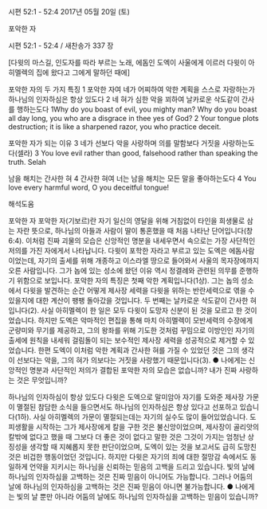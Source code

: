 시편 52:1 - 52:4 
2017년 05월 20일 (토)

포악한 자



시편 52:1 - 52:4 / 새찬송가 337 장


[다윗의 마스길, 인도자를 따라 부르는 노래, 에돔인 도엑이 사울에게 이르러 다윗이 아히멜렉의
집에 왔다고 그에게 말하던 때에]

포악한 자의 두 가지 특징
1 포악한 자여 네가 어찌하여 악한 계획을 스스로 자랑하는가 하나님의 인자하심은 항상 있도다 2 네 혀가 심한 악을 꾀하여 날카로운 삭도같이 간사를 행하는도다
1Why do you boast of evil, you mighty man? Why do you boast all day long, you who are a disgrace in thee yes of God? 2 Your tongue plots destruction; it is like a sharpened razor, you who practice deceit.

포악한 자가 되는 이유
3 네가 선보다 악을 사랑하며 의를 말함보다 거짓을 사랑하는도다(셀라)
3 You love evil rather than good, falsehood rather than speaking the truth. Selah

남을 해치는 간사한 혀
4 간사한 혀여 너는 남을 해치는 모든 말을 좋아하는도다
4 You love every harmful word, O you deceitful tongue!

해석도움





포악한 자
포악한 자(기보르)란 자기 일신의 영달을 위해 거침없이 타인을 희생물로 삼는 자란 뜻으로, 하나님의 아들과 사람이 딸이 통혼했을 때 처음 나타난 단어입니다(창6:4). 이처럼 진짜 괴물의 모습은 신앙적인 명분을 내세우면서 속으로는 가장 사단적인 저의를 가진 자에게서 나타납니다. 다윗이 포학한 자라고 부르고 있는 도엑은 에돔사람이었는데, 자기의 출세를 위해 개종하고 이스라엘 땅으로 들어와서 사울의 목자장에까지 오른 사람입니다. 그가 놉에 있는 성소에 왔던 이유 역시 정결례와 관련된 의무를 준행하기 위함으로 보입니다. 포악한 자의 특징은 첫째 악한 계획입니다(1상). 그는 놉의 성소에서 다윗을 발견하는 순간 어떻게 제사장 세력을 다윗을 위하는 반란세력으로 엮을 수 있을지에 대한 계산이 팽팽 돌아갔을 것입니다. 두 번째는 날카로운 삭도같이 간사한 혀입니다(2). 사실 아히멜렉이 한 일은 모두 다윗이 도망자 신분이 된 것을 모르고 한 것이었습니다. 하지만 도엑은 악마적인 편집을 통해 마치 아히멜렉이 모반세력의 수장에게 군량미와 무기를 제공하고, 그의 왕좌를 위해 기도한 것처럼 꾸밈으로 이방인인 자기의 출세에 원칙을 내세워 걸림돌이 되는 보수적인 제사장 세력을 성공적으로 제거할 수 있었습니다. 한편 도엑이 이처럼 악한 계획과 간사한 혀를 가질 수 있었던 것은 그의 생각이 선보다는 악을, 그의 혀가 의보다는 거짓을 사랑했기 때문입니다(3).
● 나에게는 신앙적인 명분과 사단적인 저의가 결합된 포악한 자의 모습은 없습니까? 내가 진짜 사랑하는 것은 무엇입니까?

하나님의 인자하심이 항상 있도다
다윗은 도엑으로 말미암아 자기를 도와준 제사장 가문이 멸절된 참담한 소식을 들으면서도 하나님의 인자하심은 항상 있다고 선포하고 있습니다(1하). 사실 아히멜렉의 가문이 멸절되는데는 자기의 실수도 많이 들어있었습니다. 도피생활을 시작하는 그가 제사장에게 칼을 구한 것은 불신앙이었으며, 제사장이 골리앗의 칼밖에 없다고 했을 때 그보다 더 좋은 것이 없다고 말한 것은 그것이 가지는 엄청난 상징성을 생각할 때 지혜롭지 못한 판단이었으며, 도엑이 있는 것을 보고서도 급히 도망친 것은 비겁한 행동이었던 것입니다. 하지만 다윗은 자기의 죄에 대한 절망감 속에서도 동일하게 언약을 지키시는 하나님을 신뢰하는 믿음의 고백을 드리고 있습니다. 빛의 날에 하나님의 인자하심을 고백하는 것은 진짜 믿음이 아니어도 가능합니다. 그러나 어둠의 날에 하나님의 인자하심을 고백하는 것은 진짜 믿음이 아니면 불가능합니다.
● 나에게는 빛의 날 뿐만 아니라 어둠의 날에도 하나님의 인자하심을 고백하는 믿음이 있습니까?